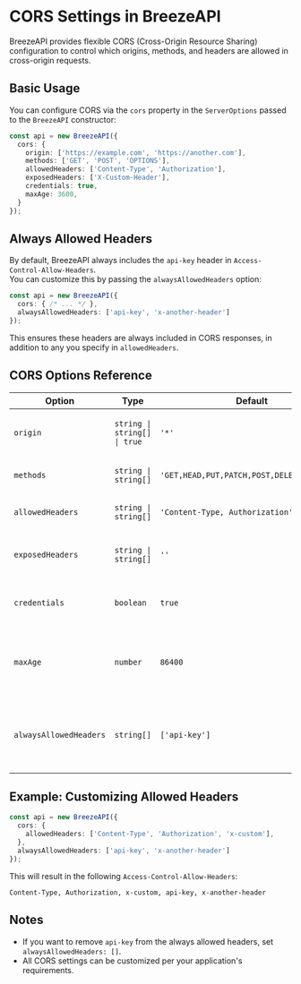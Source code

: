 # CORS Settings in BreezeAPI

BreezeAPI provides flexible CORS (Cross-Origin Resource Sharing) configuration to control which origins, methods, and headers are allowed in cross-origin requests.

## Basic Usage

You can configure CORS via the `cors` property in the `ServerOptions` passed to the `BreezeAPI` constructor:

```typescript
const api = new BreezeAPI({
  cors: {
    origin: ['https://example.com', 'https://another.com'],
    methods: ['GET', 'POST', 'OPTIONS'],
    allowedHeaders: ['Content-Type', 'Authorization'],
    exposedHeaders: ['X-Custom-Header'],
    credentials: true,
    maxAge: 3600,
  }
});
```

## Always Allowed Headers

By default, BreezeAPI always includes the `api-key` header in `Access-Control-Allow-Headers`.  
You can customize this by passing the `alwaysAllowedHeaders` option:

```typescript
const api = new BreezeAPI({
  cors: { /* ... */ },
  alwaysAllowedHeaders: ['api-key', 'x-another-header']
});
```

This ensures these headers are always included in CORS responses, in addition to any you specify in `allowedHeaders`.

## CORS Options Reference

| Option               | Type                       | Default                                      | Description                                      |
|----------------------|---------------------------|----------------------------------------------|--------------------------------------------------|
| `origin`             | `string \| string[] \| true` | `'*'`                                         | Allowed origins. Use `true` for all origins.     |
| `methods`            | `string \| string[]`       | `'GET,HEAD,PUT,PATCH,POST,DELETE,OPTIONS'`   | Allowed HTTP methods.                            |
| `allowedHeaders`     | `string \| string[]`       | `'Content-Type, Authorization'`               | Allowed request headers.                         |
| `exposedHeaders`     | `string \| string[]`       | `''`                                         | Headers exposed to the browser.                  |
| `credentials`        | `boolean`                  | `true`                                       | Allow credentials (cookies, etc).                |
| `maxAge`             | `number`                   | `86400`                                      | How long the results of a preflight request can be cached. |
| `alwaysAllowedHeaders` | `string[]`               | `['api-key']`                                | Headers always included in `Access-Control-Allow-Headers`. |

## Example: Customizing Allowed Headers

```typescript
const api = new BreezeAPI({
  cors: {
    allowedHeaders: ['Content-Type', 'Authorization', 'x-custom'],
  },
  alwaysAllowedHeaders: ['api-key', 'x-another-header']
});
```

This will result in the following `Access-Control-Allow-Headers`:

```
Content-Type, Authorization, x-custom, api-key, x-another-header
```

## Notes

- If you want to remove `api-key` from the always allowed headers, set `alwaysAllowedHeaders: []`.
- All CORS settings can be customized per your application's requirements.

